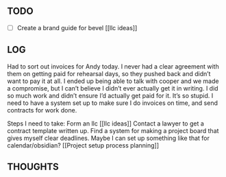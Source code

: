 

## TODO

- [ ] Create a brand guide for bevel [[llc ideas]]




## LOG

Had to sort out invoices for Andy today. I never had a clear agreement with them on getting paid for rehearsal days, so they pushed back and didn’t want to pay it at all. 
I ended up being able to talk with cooper and we made a compromise, but I can’t believe I didn’t ever actually get it in writing. I did so much work and didn’t ensure I’d actually get paid for it. It’s so stupid. I need to have a system set up to make sure I do invoices on time, and send contracts for work done.

Steps I need to take:
Form an llc [[llc ideas]]
Contact a lawyer to get a contract template written up. 
Find a system for making a project board that gives myself clear deadlines. Maybe I can set up something like that for calendar/obsidian? [[Project setup process planning]]






## THOUGHTS
